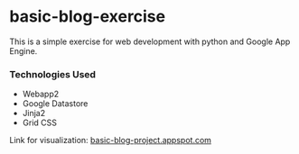 # basic-blog-exercise
This is a simple exercise for web development with python and Google App Engine.

### Technologies Used
 - Webapp2
 - Google Datastore
 - Jinja2
 - Grid CSS

Link for visualization: [basic-blog-project.appspot.com](http://basic-blog-project.appspot.com/)
